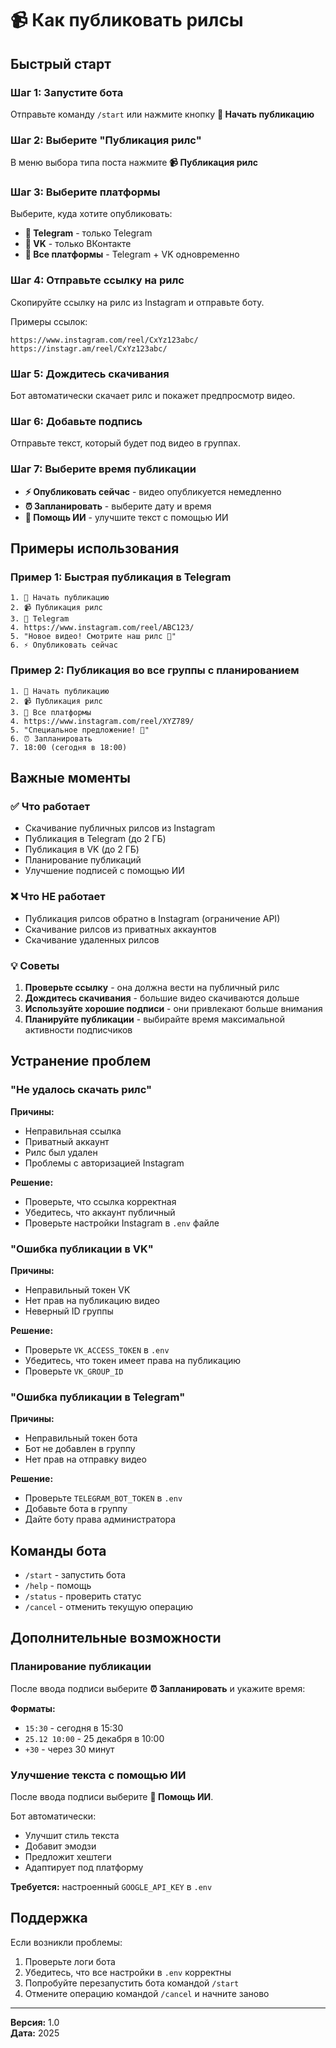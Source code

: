# 📹 Как публиковать рилсы

## Быстрый старт

### Шаг 1: Запустите бота
Отправьте команду `/start` или нажмите кнопку **🚀 Начать публикацию**

### Шаг 2: Выберите "Публикация рилс"
В меню выбора типа поста нажмите **📹 Публикация рилс**

### Шаг 3: Выберите платформы
Выберите, куда хотите опубликовать:
- **💬 Telegram** - только Telegram
- **🔵 VK** - только ВКонтакте
- **🔀 Все платформы** - Telegram + VK одновременно

### Шаг 4: Отправьте ссылку на рилс
Скопируйте ссылку на рилс из Instagram и отправьте боту.

Примеры ссылок:
```
https://www.instagram.com/reel/CxYz123abc/
https://instagr.am/reel/CxYz123abc/
```

### Шаг 5: Дождитесь скачивания
Бот автоматически скачает рилс и покажет предпросмотр видео.

### Шаг 6: Добавьте подпись
Отправьте текст, который будет под видео в группах.

### Шаг 7: Выберите время публикации
- **⚡ Опубликовать сейчас** - видео опубликуется немедленно
- **⏰ Запланировать** - выберите дату и время
- **🤖 Помощь ИИ** - улучшите текст с помощью ИИ

## Примеры использования

### Пример 1: Быстрая публикация в Telegram
```
1. 🚀 Начать публикацию
2. 📹 Публикация рилс
3. 💬 Telegram
4. https://www.instagram.com/reel/ABC123/
5. "Новое видео! Смотрите наш рилс 🎥"
6. ⚡ Опубликовать сейчас
```

### Пример 2: Публикация во все группы с планированием
```
1. 🚀 Начать публикацию
2. 📹 Публикация рилс
3. 🔀 Все платформы
4. https://www.instagram.com/reel/XYZ789/
5. "Специальное предложение! 🎁"
6. ⏰ Запланировать
7. 18:00 (сегодня в 18:00)
```

## Важные моменты

### ✅ Что работает
- Скачивание публичных рилсов из Instagram
- Публикация в Telegram (до 2 ГБ)
- Публикация в VK (до 2 ГБ)
- Планирование публикаций
- Улучшение подписей с помощью ИИ

### ❌ Что НЕ работает
- Публикация рилсов обратно в Instagram (ограничение API)
- Скачивание рилсов из приватных аккаунтов
- Скачивание удаленных рилсов

### 💡 Советы
1. **Проверьте ссылку** - она должна вести на публичный рилс
2. **Дождитесь скачивания** - большие видео скачиваются дольше
3. **Используйте хорошие подписи** - они привлекают больше внимания
4. **Планируйте публикации** - выбирайте время максимальной активности подписчиков

## Устранение проблем

### "Не удалось скачать рилс"
**Причины:**
- Неправильная ссылка
- Приватный аккаунт
- Рилс был удален
- Проблемы с авторизацией Instagram

**Решение:**
- Проверьте, что ссылка корректная
- Убедитесь, что аккаунт публичный
- Проверьте настройки Instagram в `.env` файле

### "Ошибка публикации в VK"
**Причины:**
- Неправильный токен VK
- Нет прав на публикацию видео
- Неверный ID группы

**Решение:**
- Проверьте `VK_ACCESS_TOKEN` в `.env`
- Убедитесь, что токен имеет права на публикацию
- Проверьте `VK_GROUP_ID`

### "Ошибка публикации в Telegram"
**Причины:**
- Неправильный токен бота
- Бот не добавлен в группу
- Нет прав на отправку видео

**Решение:**
- Проверьте `TELEGRAM_BOT_TOKEN` в `.env`
- Добавьте бота в группу
- Дайте боту права администратора

## Команды бота

- `/start` - запустить бота
- `/help` - помощь
- `/status` - проверить статус
- `/cancel` - отменить текущую операцию

## Дополнительные возможности

### Планирование публикации
После ввода подписи выберите **⏰ Запланировать** и укажите время:

**Форматы:**
- `15:30` - сегодня в 15:30
- `25.12 10:00` - 25 декабря в 10:00
- `+30` - через 30 минут

### Улучшение текста с помощью ИИ
После ввода подписи выберите **🤖 Помощь ИИ**.

Бот автоматически:
- Улучшит стиль текста
- Добавит эмодзи
- Предложит хештеги
- Адаптирует под платформу

**Требуется:** настроенный `GOOGLE_API_KEY` в `.env`

## Поддержка

Если возникли проблемы:
1. Проверьте логи бота
2. Убедитесь, что все настройки в `.env` корректны
3. Попробуйте перезапустить бота командой `/start`
4. Отмените операцию командой `/cancel` и начните заново

---

**Версия:** 1.0  
**Дата:** 2025

